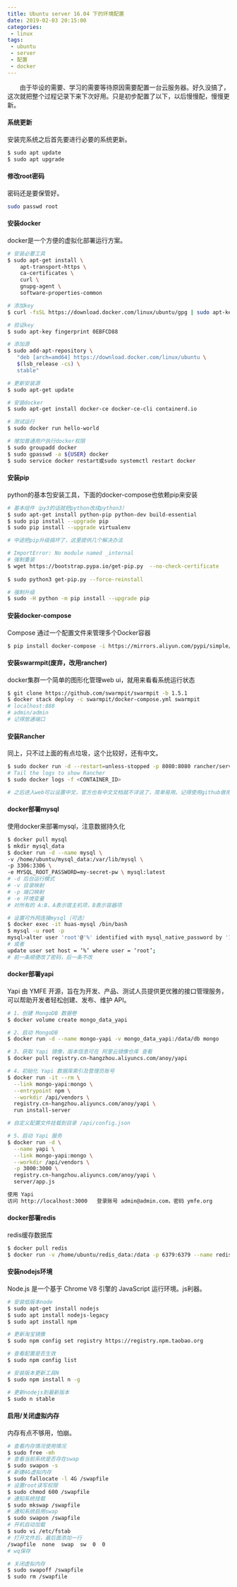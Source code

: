 ```yaml
---
title: Ubuntu server 16.04 下的环境配置
date: 2019-02-03 20:15:00
categories: 
 - linux
tags:
 - ubuntu
 - server
 - 配置
 - docker
---
```


&ensp;&ensp;&ensp;&ensp;由于毕设的需要、学习的需要等待原因需要配置一台云服务器。好久没搞了，这次就把整个过程记录下来下次好用。只是初步配置了以下，以后慢慢配，慢慢更新。
<!-- more -->

#### 系统更新
安装完系统之后首先要进行必要的系统更新。
```bash
$ sudo apt update
$ sudo apt upgrade
```

#### 修改root密码
密码还是要保管好。
```bash
sudo passwd root
```

#### 安装docker
docker是一个方便的虚拟化部署运行方案。
```bash
# 安装必要工具
$ sudo apt-get install \
    apt-transport-https \
    ca-certificates \
    curl \
    gnupg-agent \
    software-properties-common

# 添加key
$ curl -fsSL https://download.docker.com/linux/ubuntu/gpg | sudo apt-key add -

# 验证key
$ sudo apt-key fingerprint 0EBFCD88

# 添加源
$ sudo add-apt-repository \
   "deb [arch=amd64] https://download.docker.com/linux/ubuntu \
   $(lsb_release -cs) \
   stable"

# 更新安装源
$ sudo apt-get update

# 安装docker
$ sudo apt-get install docker-ce docker-ce-cli containerd.io

# 测试运行
$ sudo docker run hello-world

# 增加普通用户执行docker权限
$ sudo groupadd docker
$ sudo gpasswd -a ${USER} docker
$ sudo service docker restart或sudo systemctl restart docker
```
#### 安装pip
python的基本包安装工具，下面的docker-compose也依赖pip来安装
```bash
# 基本组件（py3的话就把python改成python3）
$ sudo apt-get install python-pip python-dev build-essential 
$ sudo pip install --upgrade pip 
$ sudo pip install --upgrade virtualenv

# 中途把pip升级搞坏了，这里提供几个解决办法

# ImportError: No module named _internal
# 强制重装
$ wget https://bootstrap.pypa.io/get-pip.py  --no-check-certificate
 
$ sudo python3 get-pip.py --force-reinstall

# 强制升级
$ sudo -H python -m pip install --upgrade pip
```

#### 安装docker-compose
Compose 通过一个配置文件来管理多个Docker容器
```bash
$ pip install docker-compose -i https://mirrors.aliyun.com/pypi/simple/
```

#### 安装swarmpit(废弃，改用rancher)
docker集群一个简单的图形化管理web ui，就用来看看系统运行状态
```bash
$ git clone https://github.com/swarmpit/swarmpit -b 1.5.1
$ docker stack deploy -c swarmpit/docker-compose.yml swarmpit
# localhost:888
# admin/admin
# 记得放通端口
```

#### 安装Rancher
同上，只不过上面的有点垃圾，这个比较好，还有中文。
```bash
$ sudo docker run -d --restart=unless-stopped -p 8080:8080 rancher/server:stable
# Tail the logs to show Rancher
$ sudo docker logs -f <CONTAINER_ID>

# 之后进入web可以设置中文，官方也有中文文档就不详说了，简单易用。记得使用github做用户授权。
```

#### docker部署mysql
使用docker来部署mysql，注意数据持久化
```bash
$ docker pull mysql
$ mkdir mysql_data
$ docker run -d --name mysql \  
-v /home/ubuntu/mysql_data:/var/lib/mysql \  
-p 3306:3306 \  
-e MYSQL_ROOT_PASSWORD=my-secret-pw \ mysql:latest
# -d 后台运行模式
# -v 目录映射
# -p 端口映射
# -e 环境变量
# 对所有的 A:B，A表示宿主机项，B表示容器项

# 设置可外网连接mysql（可选）
$ docker exec -it huas-mysql /bin/bash
$ mysql -u root -p
mysql>alter user 'root'@'%' identified with mysql_native_password by '123456';
# 或者
update user set host = ‘%’ where user = ‘root’;
# 前一条顺便改了密码，后一条不改
```

#### docker部署yapi

Yapi 由 YMFE 开源，旨在为开发、产品、测试人员提供更优雅的接口管理服务，可以帮助开发者轻松创建、发布、维护 API。

```bash
# 1、创建 MongoDB 数据卷
$ docker volume create mongo_data_yapi

# 2、启动 MongoDB
$ docker run -d --name mongo-yapi -v mongo_data_yapi:/data/db mongo

# 3、获取 Yapi 镜像，版本信息可在 阿里云镜像仓库 查看
$ docker pull registry.cn-hangzhou.aliyuncs.com/anoy/yapi

# 4、初始化 Yapi 数据库索引及管理员账号
$ docker run -it --rm \
  --link mongo-yapi:mongo \
  --entrypoint npm \
  --workdir /api/vendors \
  registry.cn-hangzhou.aliyuncs.com/anoy/yapi \
  run install-server

# 自定义配置文件挂载到目录 /api/config.json

# 5、启动 Yapi 服务
$ docker run -d \
  --name yapi \
  --link mongo-yapi:mongo \
  --workdir /api/vendors \
  -p 3000:3000 \
  registry.cn-hangzhou.aliyuncs.com/anoy/yapi \
  server/app.js

使用 Yapi
访问 http://localhost:3000   登录账号 admin@admin.com，密码 ymfe.org
```

#### docker部署redis
redis缓存数据库
```bash
$ docker pull redis
$ docker run -v /home/ubuntu/redis_data:/data -p 6379:6379 --name redis -d redis redis-server --appendonly yes --requirepass "mypassword"
```

#### 安装nodejs环境
Node.js 是一个基于 Chrome V8 引擎的 JavaScript 运行环境。js利器。
```bash
# 安装低版本node
$ sudo apt-get install nodejs
$ sudo apt install nodejs-legacy
$ sudo apt install npm

# 更新淘宝镜像
$ sudo npm config set registry https://registry.npm.taobao.org

# 查看配置是否生效
$ sudo npm config list

# 安装版本更新工具N
$ sudo npm install n -g

# 更新nodejs到最新版本
$ sudo n stable
```

#### 启用/关闭虚拟内存
内存有点不够用，怕崩。
```bash
# 查看内存情况使用情况
$ sudo free -mh
# 查看当前系统是否存在swap
$ sudo swapon -s
# 新建4G虚拟内存
$ sudo fallocate -l 4G /swapfile
# 设置root读写权限
$ sudo chmod 600 /swapfile
# 通知系统挂载
$ sudo mkswap /swapfile
# 通知系统启用swap
$ sudo swapon /swapfile
# 开机自动加载
$ sudo vi /etc/fstab
# 打开文件后，最后面添加一行
/swapfile  none  swap  sw  0  0
# wq保存

# 关闭虚拟内存
$ sudo swapoff /swapfile
$ sudo rm /swapfile
```
